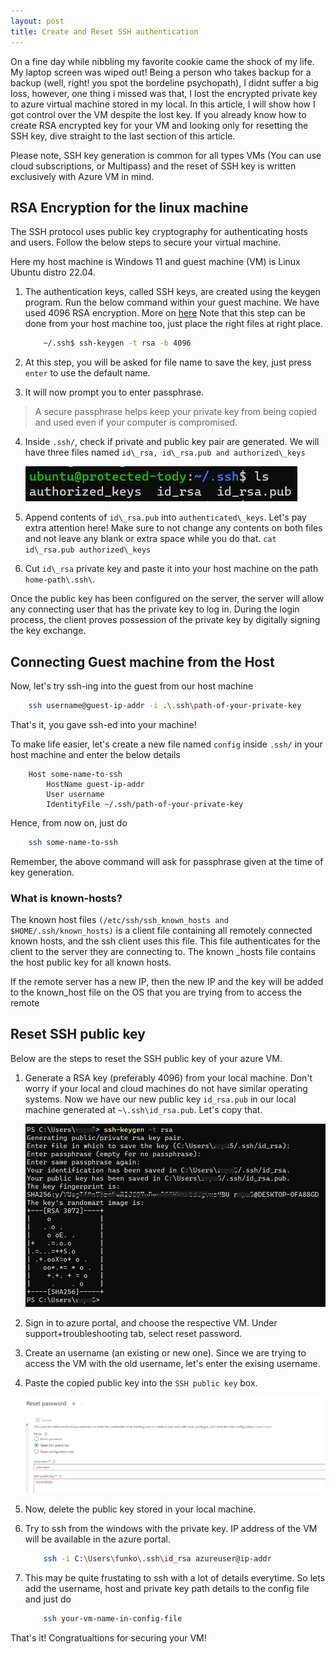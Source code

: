 ```yaml
---
layout: post
title: Create and Reset SSH authentication
---
```


On a fine day while nibbling my favorite cookie came the shock of my life. My laptop screen was wiped out! Being a person who takes backup for a backup (well, right! you spot the bordeline psychopath), I didnt suffer a big loss, however, one thing i missed was that, I lost the encrypted private key to azure virtual machine stored in my local. In this article, I will show how I got control over the VM despite the lost key. If you already know how to create RSA encrypted key for your VM and looking only for resetting the SSH key, dive straight to the last section of this article. 

Please note, SSH key generation is common for all types VMs (You can use cloud subscriptions, or Multipass) and the reset of SSH key is written exclusively with Azure VM in mind.  

## RSA Encryption for the linux machine
The SSH protocol uses public key cryptography for authenticating hosts and users. Follow the below steps to secure your  virtual machine. 

Here my host machine is Windows 11 and guest machine (VM) is Linux Ubuntu distro 22.04.

1. The authentication keys, called SSH keys, are created using the keygen program. Run the below command within your guest machine. We have used 4096 RSA encryption. More on [here](https://en.wikipedia.org/wiki/RSA_(cryptosystem))
Note that this step can be done from your host machine too, just place the right files at right place.

    ```sh
        ~/.ssh$ ssh-keygen -t rsa -b 4096
    ```
2. At this step, you will be asked for file name to save the key, just press ```enter``` to use the default name. 

3. It will now prompt you to enter passphrase. 
>A secure passphrase helps keep your private key from being copied and used even if your computer is compromised.

4.  Inside ```.ssh/```, check if private and public key pair are generated. We will have three files named ```id\_rsa, id\_rsa.pub and authorized\_keys```

    ![key pairs](/images/key-ls.png)

5.  Append contents of ```id\_rsa.pub``` into ```authenticated\_keys```. Let's pay extra attention here! Make sure to not change any contents on both files and not leave any blank or extra space while you do that. 
    ```cat id\_rsa.pub authorized\_keys```

6.  Cut ```id\_rsa``` private key and paste it into your host machine on the path ```home-path\.ssh\```. 

Once the public key has been configured on the server, the server will allow any connecting user that has the private key to log in. During the login process, the client proves possession of the private key by digitally signing the key exchange. 


## Connecting Guest machine from the Host 

Now, let's try ssh-ing into the guest from our host machine
```sh
    ssh username@guest-ip-addr -i .\.ssh\path-of-your-private-key 
```

That's it, you gave ssh-ed into your machine! 

To make life easier, let's create a new file named ```config``` inside ```.ssh/``` in your host machine and enter the below details

```
    Host some-name-to-ssh
        HostName guest-ip-addr
        User username
        IdentityFile ~/.ssh/path-of-your-private-key 
```

Hence, from now on, just do 

```sh
    ssh some-name-to-ssh
```

 Remember, the above command will ask for passphrase given at the time of key generation. 

### What is known-hosts?

The known host files ```(/etc/ssh/ssh_known_hosts and $HOME/.ssh/known_hosts)``` is a client
file containing all remotely connected known hosts, and the ssh client uses this file. This file
authenticates for the client to the server they are connecting to. The known _hosts file contains
the host public key for all known hosts.

If the remote server has a new IP, then the new IP and the key will be added to the known_host
file on the OS that you are trying from to access the remote


## Reset SSH public key 

Below are the steps to reset the SSH public key of your azure VM.

1. Generate a RSA key (preferably 4096) from your local machine. Don't worry if your local and cloud machines do not have similar operating systems. Now we have our new public key ```id_rsa.pub``` in our local machine generated at ```~\.ssh\id_rsa.pub```. Let's copy that. 

    ![SSH key generated in the windows](/images/ssh-key.png)

2. Sign in to azure portal, and choose the respective VM. Under support+troubleshooting tab, select reset password.

3. Create an username (an existing or new one). Since we are trying to access the VM with the old username, let's enter the exising username. 

4. Paste the copied public key into the ```SSH public key``` box.

    ![azure-screen](/images/resetpass-azure.png)

5. Now, delete the public key stored in your local machine.

6. Try to ssh from the windows with the private key. IP address of the VM will be available in the azure portal. 

    ```sh
        ssh -i C:\Users\funko\.ssh\id_rsa azureuser@ip-addr
    ```

7. This may be quite frustating to ssh with a lot of details everytime. So lets add the username, host and private key path details to the config file and just do 

    ```sh
        ssh your-vm-name-in-config-file
    ```

That's it! Congratualtions for securing your VM! 
